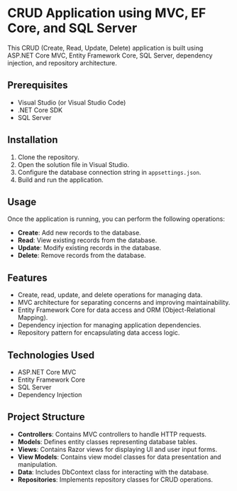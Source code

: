 # CRUD Application using MVC, EF Core, and SQL Server

This CRUD (Create, Read, Update, Delete) application is built using ASP.NET Core MVC, Entity Framework Core, SQL Server, dependency injection, and repository architecture.

## Prerequisites

- Visual Studio (or Visual Studio Code)
- .NET Core SDK
- SQL Server

## Installation

1. Clone the repository.
2. Open the solution file in Visual Studio.
3. Configure the database connection string in `appsettings.json`.
4. Build and run the application.

## Usage

Once the application is running, you can perform the following operations:

- **Create**: Add new records to the database.
- **Read**: View existing records from the database.
- **Update**: Modify existing records in the database.
- **Delete**: Remove records from the database.

## Features

- Create, read, update, and delete operations for managing data.
- MVC architecture for separating concerns and improving maintainability.
- Entity Framework Core for data access and ORM (Object-Relational Mapping).
- Dependency injection for managing application dependencies.
- Repository pattern for encapsulating data access logic.

## Technologies Used

- ASP.NET Core MVC
- Entity Framework Core
- SQL Server
- Dependency Injection

## Project Structure

- **Controllers**: Contains MVC controllers to handle HTTP requests.
- **Models**: Defines entity classes representing database tables.
- **Views**: Contains Razor views for displaying UI and user input forms.
- **View Models**: Contains view model classes for data presentation and manipulation.
- **Data**: Includes DbContext class for interacting with the database.
- **Repositories**: Implements repository classes for CRUD operations.



